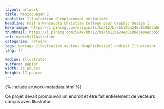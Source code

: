 ```yaml
---
layout: artwork
title: Manicouagan 5
subtitle: Illustration d'emplacement vectorisée
headline: Fait à Pensacola Christian College pour Graphic Design I
hero-image: https://i.pinimg.com/originals/bb/12/ba/bb12ba24ec8188e3a0eecbb558b08be4.png
thumbnail: https://i.pinimg.com/564x/bb/12/ba/bb12ba24ec8188e3a0eecbb558b08be4.jpg
ref: manic5illustration
categories: artwork
tags: barrage illustration vecteur GraphicDesignI endroit Illustrator
lang: fr

medium: Illustrator
surface: papier
width: 11 pouces
height: 17 pouces
---
```

{% include artwork-metadata.html %}

Ce projet devait promouvoir un endroit et être fait entièrement de vecteurs conçus avec Illustrator.
